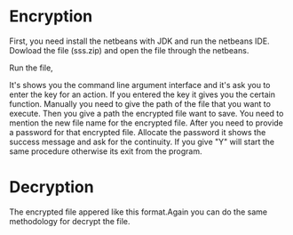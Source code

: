 # Encryption

First, you need install the netbeans with JDK and run the netbeans IDE.
Dowload the file (sss.zip) and open the file through the netbeans.

Run the file,

It's shows you the command line argument interface and it's ask you to enter the key for an action.
If you entered the key it gives you the certain function.
Manually you need to give the path of the file that you want to execute.
Then you give a path the encrypted file want to save. You need to mention the new file name for the encrypted file.
After you need to provide a password for that encrypted file.
Allocate the password it shows the success message and ask for the continuity. If you give "Y" will start the same procedure otherwise its exit from the program.


# Decryption
The encrypted file appered like this format.Again you can do the same methodology for decrypt the file.
